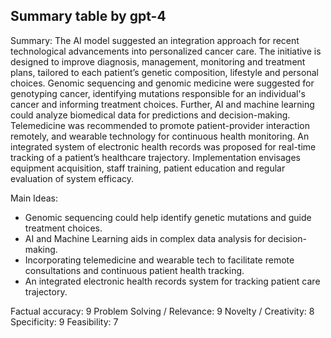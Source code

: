## Summary table by gpt-4
Summary: 
The AI model suggested an integration approach for recent technological advancements into personalized cancer care. The initiative is designed to improve diagnosis, management, monitoring and treatment plans, tailored to each patient’s genetic composition, lifestyle and personal choices. Genomic sequencing and genomic medicine were suggested for genotyping cancer, identifying mutations responsible for an individual's cancer and informing treatment choices. Further, AI and machine learning could analyze biomedical data for predictions and decision-making. Telemedicine was recommended to promote patient-provider interaction remotely, and wearable technology for continuous health monitoring. An integrated system of electronic health records was proposed for real-time tracking of a patient’s healthcare trajectory. Implementation envisages equipment acquisition, staff training, patient education and regular evaluation of system efficacy.

Main Ideas: 
- Genomic sequencing could help identify genetic mutations and guide treatment choices.
- AI and Machine Learning aids in complex data analysis for decision-making.
- Incorporating telemedicine and wearable tech to facilitate remote consultations and continuous patient health tracking.
- An integrated electronic health records system for tracking patient care trajectory.

Factual accuracy: 9
Problem Solving / Relevance: 9
Novelty / Creativity: 8
Specificity: 9
Feasibility: 7